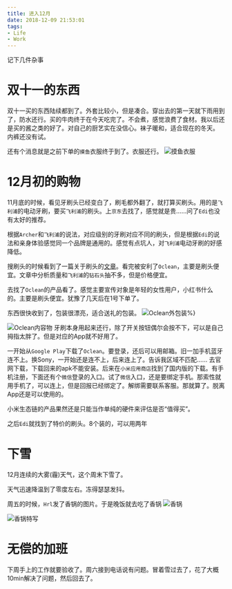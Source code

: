 ```yaml
---
title: 进入12月
date: 2018-12-09 21:53:01
tags:
- Life
- Work
---
```

记下几件杂事
<!--more-->
# 双十一的东西
双十一买的东西陆续都到了。外套比较小，但是凑合。穿出去的第一天就下雨用到了，防水还行。买的牛肉终于在今天吃完了。不会煮，感觉浪费了食材。我以后还是买的酱之类的好了。对自己的厨艺实在没信心。袜子暖和，适合现在的冬天。 内裤还没有试。

还有个消息就是之前下单的`摸鱼`衣服终于到了。衣服还行。
![摸鱼衣服](https://farm5.staticflickr.com/4809/45937280652_38f4a2ef09_k_d.jpg)

# 12月初的购物
11月底的时候，看见牙刷头已经变白了，刷毛都外翻了，就打算买刷头。用的是`飞利浦`的电动牙刷，要买`飞利浦`的刷头。上`京东`去找了，感觉就是贵……问了`Edi`也没有太好的推荐。

根据`Archer`和`飞利浦`的说法，对应级别的牙刷对应不同的刷头，但是根据`Edi`的说法和亲身体验感觉同一个品牌是通用的。感觉有点坑人，对`飞利浦`电动牙刷的好感降低。

搜刷头的时候看到了一篇关于刷头的[文章](https://post.smzdm.com/p/601146/)。看完被安利了`Oclean`，主要是刷头便宜。文章中分析质量和`飞利浦`的`钻石头`抽不多，但是价格便宜。

去找了`Oclean`的产品看了。感觉主要宣传对象是年轻的女性用户，小红书什么的。主要是刷头便宜。犹豫了几天后在1号下单了。

东西很快收到了，包装很漂亮，适合送礼的包装。
![Oclean外包装]( https://farm5.staticflickr.com/4828/31223269537_3aff408bbf_k_d.jpg)%}

![Oclean内容物]( https://farm5.staticflickr.com/4893/31223271377_443b72f50b_k_d.jpg)
牙刷本身用起来还行，除了开关按钮偶尔会按不下，可以是自己拇指太胖了。但是对应的App就不好用了。

一开始从`Google Play`下载了`Oclean`。要登录，还后可以用邮箱。旧一加手机蓝牙连不上。换Sony，一开始还是连不上，后来连上了。告诉我区域不匹配……
去官网下载，下载回来的apk不能安装。后来在`小米应用商店`找到了国内版的下载。有手机注册，下面还有个`微信`登录的入口。试了`微信`入口，还是要绑定手机。那索性就用手机了，可以连上，但是回报已经绑定了。解绑需要联系客服。那就算了。脱离App还是可以使用的。

小米生态链的产品果然还是只能当作单纯的硬件来评估是否“值得买”。

之后`Edi`就找到了特价的刷头。8个装的，可以用两年

# 下雪
12月连续的大雾(霾)天气，这个周末下雪了。

天气迅速降温到了零度左右。冻得瑟瑟发抖。

周五的时候，`Hrl`发了香锅的图片。于是晚饭就去吃了香锅
![香锅](https://farm5.staticflickr.com/4862/32344412208_be917a5974_k_d.jpg)

![香锅特写]( https://farm5.staticflickr.com/4849/46216647381_43927237f8_k_d.jpg)

# 无偿的加班
下周手上的工作就要验收了。周六接到电话说有问题。冒着雪过去了，花了大概10min解决了问题，然后回去了。